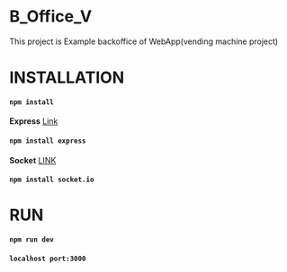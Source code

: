 # B_Office_V
This project is Example backoffice of WebApp(vending machine project)
# INSTALLATION
#### `npm install`

**Express**
[Link](https://www.npmjs.com/package/express) 
#### `npm install express`
**Socket**
[LINK](https://www.npmjs.com/package/socket.io)
#### `npm install socket.io`

# RUN
#### `npm run dev`
#### `localhost port:3000`
